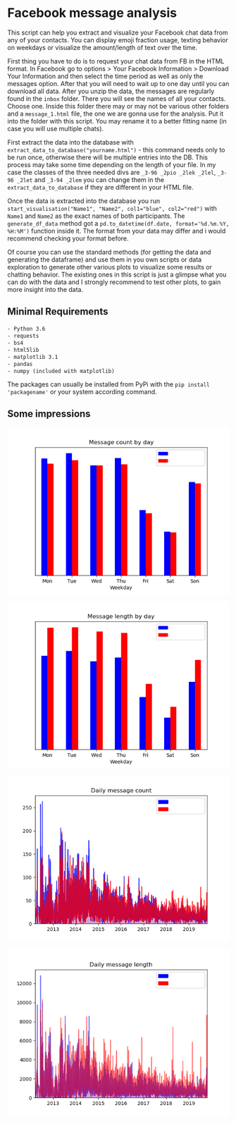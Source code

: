# Facebook message analysis

This script can help you extract and visualize your Facebook chat data from any of your contacts. You can display emoji fraction usage, texting behavior on weekdays or visualize the amount/length of text over the time.

First thing you have to do is to request your chat data from FB in the HTML format. In Facebook go to options > Your Facebook Information > Download Your Information and then select the time period as well as only the messages option. After that you will need to wait up to one day until you can download all data. After you unzip the data, the messages are regularly found in the `inbox` folder. There you will see the names of all your contacts. Choose one. Inside this folder there may or may not be various other folders and a `message_1.html` file, the one we are gonna use for the analysis. Put it into the folder with this script. You may rename it to a better fitting name (in case you will use multiple chats). 

First extract the data into the database with `extract_data_to_database("yourname.html")` - this command needs only to be run once, otherwise there will be multiple entries into the DB. This process may take some time depending on the length of your file. In my case the classes of the three needed divs are `_3-96 _2pio _2lek _2lel`, `_3-96 _2let` and `_3-94 _2lem` you can change them in the `extract_data_to_database` if they are different in your HTML file.

Once the data is extracted into the database you run `start_visualisation("Name1", "Name2", col1="blue", col2="red")` with `Name1` and `Name2` as the exact names of both participants. The `generate_df_data` method got a `pd.to_datetime(df.date, format='%d.%m.%Y, %H:%M')` function inside it. The format from your data may differ and i would recommend checking your format before.

Of course you can use the standard methods (for getting the data and generating the dataframe) and use them in you own scripts or data exploration to generate other various plots to visualize some results or chatting behavior. The existing ones in this script is just a glimpse what you can do with the data and I strongly recommend to test other plots, to gain more insight into the data.

## Minimal Requirements

```
- Python 3.6
- requests
- bs4
- html5lib
- matplotlib 3.1
- pandas
- numpy (included with matplotlib)
```
The packages can usually be installed from PyPi with the `pip install 'packagename'` or your system according command.

## Some impressions

![Countdays](https://github.com/AndreWohnsland/FBMessageAnalizer/blob/master/pictures/Figure_2.png "Countdays")

![Lendays](https://github.com/AndreWohnsland/FBMessageAnalizer/blob/master/pictures/Figure_3.png "Lendays")

![Counttotal](https://github.com/AndreWohnsland/FBMessageAnalizer/blob/master/pictures/Figure_4.png "Counttotal")

![Lentotal](https://github.com/AndreWohnsland/FBMessageAnalizer/blob/master/pictures/Figure_5.png "Lentotal")
